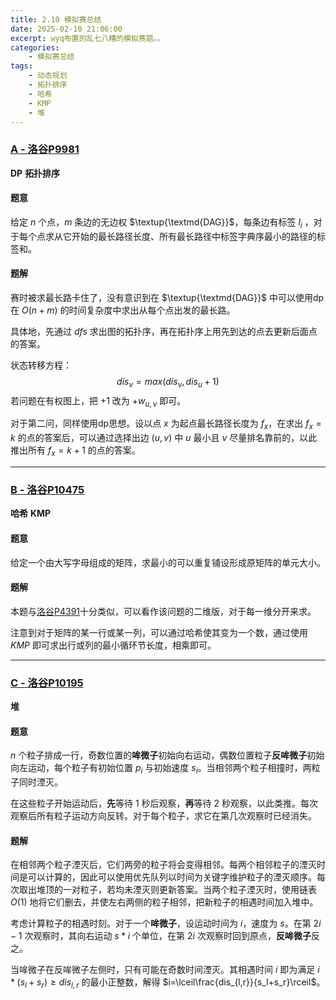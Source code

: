 ```yaml
---
title: 2.10 模拟赛总结
date: 2025-02-10 21:06:00
excerpt: wyq布置的乱七八糟的模拟赛题。。
categories: 
    - 模拟赛总结
tags: 
    - 动态规划
    - 拓扑排序
    - 哈希
    - KMP
    - 堆
---
```


### [A - 洛谷P9981](https://www.luogu.com.cn/problem/P9981)

**DP** **拓扑排序**

#### 题意
给定 $n$ 个点，$m$ 条边的无边权 $\textup{\textmd{DAG}}$，每条边有标签 $l_i$ ，对于每个点求从它开始的最长路径长度、所有最长路径中标签字典序最小的路径的标签和。

#### 题解
赛时被求最长路卡住了，没有意识到在 $\textup{\textmd{DAG}}$ 中可以使用dp在 $O(n+m)$ 的时间复杂度中求出从每个点出发的最长路。

具体地，先通过 $dfs$ 求出图的拓扑序，再在拓扑序上用先到达的点去更新后面点的答案。

状态转移方程：
$$
dis_v=max(dis_v,dis_u+1)
$$
若问题在有权图上，把 $+1$ 改为 $+w_{u,v}$ 即可。

对于第二问，同样使用dp思想。设以点 $x$ 为起点最长路径长度为 $f_x$，在求出 $f_x=k$ 的点的答案后，可以通过选择出边 $(u,v)$ 中 $u$ 最小且 $v$ 尽量排名靠前的，以此推出所有 $f_x=k+1$ 的点的答案。

---

### [B - 洛谷P10475](https://www.luogu.com.cn/problem/P10475)

**哈希** **KMP**

#### 题意
给定一个由大写字母组成的矩阵，求最小的可以重复铺设形成原矩阵的单元大小。

#### 题解
本题与[洛谷P4391](https://www.luogu.com.cn/problem/P4391)十分类似，可以看作该问题的二维版，对于每一维分开来求。

注意到对于矩阵的某一行或某一列，可以通过哈希使其变为一个数，通过使用 $KMP$ 即可求出行或列的最小循环节长度，相乘即可。

---

### [C - 洛谷P10195](https://www.luogu.com.cn/problem/P10195)

**堆**

#### 题意
$n$ 个粒子排成一行，奇数位置的**哞微子**初始向右运动，偶数位置粒子**反哞微子**初始向左运动，每个粒子有初始位置 $p_i$ 与初始速度 $s_i$。当相邻两个粒子相撞时，两粒子同时湮灭。  

在这些粒子开始运动后，**先**等待 $1$ 秒后观察，**再**等待 $2$ 秒观察，以此类推。每次观察后所有粒子运动方向反转。对于每个粒子，求它在第几次观察时已经消失。

#### 题解
在相邻两个粒子湮灭后，它们两旁的粒子将会变得相邻。每两个相邻粒子的湮灭时间是可以计算的，因此可以使用优先队列以时间为关键字维护粒子的湮灭顺序。每次取出堆顶的一对粒子，若均未湮灭则更新答案。当两个粒子湮灭时，使用链表 $O(1)$ 地将它们删去，并使左右两侧的粒子相邻，把新粒子的相遇时间加入堆中。

考虑计算粒子的相遇时刻。对于一个**哞微子**，设运动时间为 $i$，速度为 $s$。在第 $2i-1$ 次观察时，其向右运动 $s*i$ 个单位，在第 $2i$ 次观察时回到原点，**反哞微子**反之。

当哞微子在反哞微子左侧时，只有可能在奇数时间湮灭。其相遇时间 $i$ 即为满足 $i*(s_l+s_r) \ge dis_{l,r}$ 的最小正整数，解得 $i=\lceil\frac{dis_{l,r}}{s_l+s_r}\rceil$。